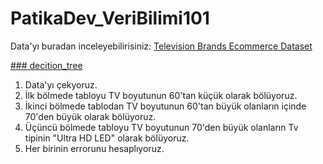 # PatikaDev_VeriBilimi101
Data'yı buradan inceleyebilirisiniz:
[Television Brands Ecommerce Dataset](https://www.kaggle.com/devsubhash/television-brands-ecommerce-dataset)

[### decition_tree](https://github.com/yasemingurbuz/PatikaDev_VeriBilimi101/blob/main/decision_tree.ipynb)
1. Data'yı çekyoruz.
2. İlk bölmede tabloyu TV boyutunun 60'tan küçük olarak bölüyoruz.
3. İkinci bölmede tablodan TV boyutunun 60'tan büyük olanların içinde 70'den büyük olarak bölüyoruz.
4. Üçüncü bölmede tabloyu TV boyutunun 70'den büyük olanların Tv tipinin "Ultra HD LED" olarak bölüyoruz.
5. Her birinin errorunu hesaplıyoruz.
